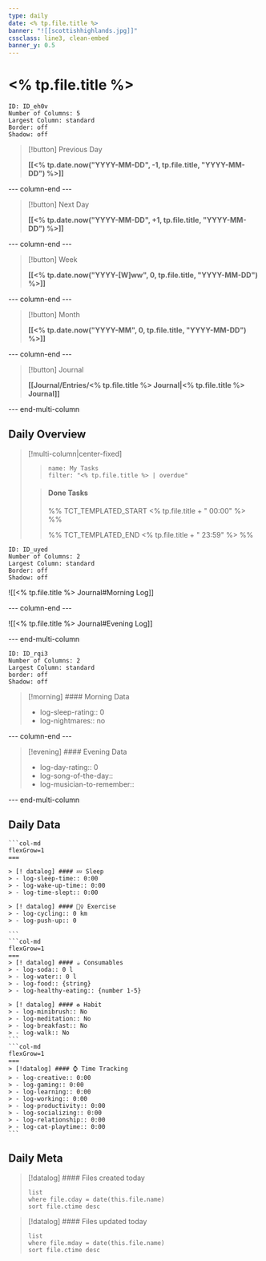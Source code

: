 ```yaml
---
type: daily
date: <% tp.file.title %>
banner: "![[scottishhighlands.jpg]]"
cssclass: line3, clean-embed
banner_y: 0.5
---
```

# <% tp.file.title %>

```start-multi-column
ID: ID_eh0v
Number of Columns: 5
Largest Column: standard
Border: off
Shadow: off
```

> [!button]
> Previous Day 
> 
> **[[<% tp.date.now("YYYY-MM-DD", -1, tp.file.title, "YYYY-MM-DD") %>]]**

--- column-end ---

> [!button]
> Next Day 
> 
> **[[<% tp.date.now("YYYY-MM-DD", +1, tp.file.title, "YYYY-MM-DD") %>]]**

--- column-end ---

> [!button]
> Week
> 
> **[[<% tp.date.now("YYYY-[W]ww", 0, tp.file.title, "YYYY-MM-DD") %>]]**

--- column-end ---

> [!button]
> Month 
> 
> **[[<% tp.date.now("YYYY-MM", 0, tp.file.title, "YYYY-MM-DD") %>]]**

--- column-end ---

> [!button]
> Journal
> 
> **[[Journal/Entries/<% tp.file.title %> Journal|<% tp.file.title %> Journal]]**

--- end-multi-column

## Daily Overview

> [!multi-column|center-fixed]
> 
>> ```todoist
>> name: My Tasks 
>>filter: "<% tp.file.title %> | overdue" 
>>``` 
>
>> #### Done Tasks
>> %% TCT_TEMPLATED_START <% tp.file.title + " 00:00" %> %%
>> 
>> %% TCT_TEMPLATED_END <% tp.file.title + " 23:59" %> %%

```start-multi-column
ID: ID_uyed
Number of Columns: 2
Largest Column: standard
Border: off
Shadow: off
```

![[<% tp.file.title %> Journal#Morning Log]]

--- column-end ---

![[<% tp.file.title %> Journal#Evening Log]]

--- end-multi-column

```start-multi-column
ID: ID_rqi3
Number of Columns: 2
Largest Column: standard
border: off
Shadow: off
```

> [!morning] #### Morning Data
> - log-sleep-rating:: 0
> - log-nightmares:: no

--- column-end ---

> [!evening] #### Evening Data
> - log-day-rating:: 0
> - log-song-of-the-day:: 
> - log-musician-to-remember:: 

--- end-multi-column

## Daily Data

````col
```col-md
flexGrow=1
===

> [! datalog] #### 💤 Sleep
> - log-sleep-time:: 0:00
> - log-wake-up-time:: 0:00
> - log-time-slept:: 0:00

> [! datalog] #### 🏃‍♀️ Exercise
> - log-cycling:: 0 km
> - log-push-up:: 0 

```
```col-md
flexGrow=1
===
> [! datalog] #### ☕ Consumables
> - log-soda:: 0 l
> - log-water:: 0 l
> - log-food:: {string}
> - log-healthy-eating:: {number 1-5}

> [! datalog] #### ♻ Habit 
> - log-minibrush:: No
> - log-meditation:: No
> - log-breakfast:: No
> - log-walk:: No
```
```col-md
flexGrow=1
===
> [!datalog] #### ⌚ Time Tracking
> - log-creative:: 0:00
> - log-gaming:: 0:00
> - log-learning:: 0:00
> - log-working:: 0:00
> - log-productivity:: 0:00
> - log-socializing:: 0:00
> - log-relationship:: 0:00
> - log-cat-playtime:: 0:00
```
````

## Daily Meta

> [!datalog] #### Files created today
> ```dataview
> list
> where file.cday = date(this.file.name)
> sort file.ctime desc
> ```

> [!datalog] #### Files updated today
> ```dataview
> list
> where file.mday = date(this.file.name)
> sort file.ctime desc
> ```





